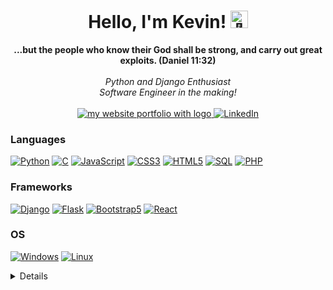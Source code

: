 <h1 align="center">Hello, I'm Kevin! <img src="https://github-production-user-asset-6210df.s3.amazonaws.com/24524555/238178097-766d336d-b87d-44ba-807c-c51de2bc6b4d.gif" width="28px" alt="👋"></h1>

<p align="center">
    <b>...but the people who know their God shall be strong, and carry out great exploits. (Daniel 11:32)</b><br><br>
    <i>
        Python and Django Enthusiast<br>
        Software Engineer in the making!<br>
    </i><br>
    <a href="https://www.kevinwakhisi.info/" target="_blank">
      <img src="https://img.shields.io/badge/Website-blue?style=flat-square&logo=https%3A%2F%2Fwww.kevinwakhisi.info%2Fimages%2Flogo.png" alt="my website portfolio with logo"> 
    </a>
    <a href="https://www.linkedin.com/in/WaksKevin/" target="_blank">
        <img src="https://img.shields.io/badge/LinkedIn-blue?style=flat-square&logo=linkedin" alt="LinkedIn">
    </a>
</p>

### Languages

[![Python](https://img.shields.io/badge/python-black?style=for-the-badge&logo=python)](https://github.com/WaksKevin)
[![C](https://img.shields.io/badge/c-black?style=for-the-badge&logo=c)](https://github.com/WaksKevin)
[![JavaScript](https://img.shields.io/badge/javascript-black?style=for-the-badge&logo=javascript)](https://github.com/WaksKevin)
[![CSS3](https://img.shields.io/badge/css-black?style=for-the-badge&logo=css3)](https://github.com/WaksKevin)
[![HTML5](https://img.shields.io/badge/html5-black?style=for-the-badge&logo=html5)](https://github.com/WaksKevin)
[![SQL](https://img.shields.io/badge/sql-black?style=for-the-badge&logo=postgresql)](https://github.com/WaksKevin)
[![PHP](https://img.shields.io/badge/php-black?style=for-the-badge&logo=php)](https://github.com/WaksKevin)

### Frameworks

[![Django](https://img.shields.io/badge/django-black?style=for-the-badge&logo=django)](https://github.com/WaksKevin)
[![Flask](https://img.shields.io/badge/flask-black?style=for-the-badge&logo=flask)](https://github.com/WaksKevin)
[![Bootstrap5](https://img.shields.io/badge/bootstrap-black?style=for-the-badge&logo=bootstrap)](https://github.com/WaksKevin)
[![React](https://img.shields.io/badge/react-black?style=for-the-badge&logo=react)](https://github.com/WaksKevin)

### OS

[![Windows](https://img.shields.io/badge/Windows-black?style=for-the-badge&logo=Windows)](https://github.com/WaksKevin)
[![Linux](https://img.shields.io/badge/linux-black?style=for-the-badge&logo=Linux)](https://github.com/WaksKevin)

<details>
<p align="center">
  <a href="https://github.com/WaksKevin">
    <img src="http://github-profile-summary-cards.vercel.app/api/cards/profile-details?username=WaksKevin&theme=transparent" />
  </a>
  <a href="https://github.com/WaksKevin">
    <img src="https://github-readme-streak-stats.herokuapp.com/?user=WaksKevin&hide_border=true&card_width=338&theme=transparent" />
  </a>
  <a href="https://github.com/WaksKevin">
    <img src="http://github-profile-summary-cards.vercel.app/api/cards/stats?username=WaksKevin&theme=transparent" />
  </a>
  <a href="https://github.com/WaksKevin">
    <img src="https://github-readme-stats.vercel.app/api/top-langs/?username=WaksKevin&langs_count=10&exclude_repo=&hide=html,jupyter%20notebook,vim%20script,cmake,makefile,batchfile,emacs%20lisp&card_width=699&hide_border=true&theme=transparent" />
  </a>
</p>
</details>
<!--
<p align="center">
  <a href="https://github.com/WaksKevin">
    <img src="https://komarev.com/ghpvc/?username=WaksKevin&color=blue&style=flat)" />
  </a>
</p>
<br><br>
-->
<!--
- 🔭 I’m currently working on an vehicle booking app

- 🌱 I’m currently learning Bootstrap5

- 👯 I’m looking to collaborate on ...
- 🤔 I’m looking for help with ...
- 💬 Ask me about ...
- 📫 How to reach me: ...
- 😄 Pronouns: ...
- ⚡ Fun fact: ...
  -->
